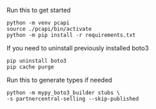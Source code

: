 
Run this to get started
```shell
python -m venv pcapi
source ./pcapi/bin/activate
python -m pip install -r requirements.txt
```

If you need to uninstall previously installed boto3
```shell
pip uninstall boto3
pip cache purge
```

Run this to generate types if needed
```shell
python -m mypy_boto3_builder stubs \
-s partnercentral-selling --skip-published
```